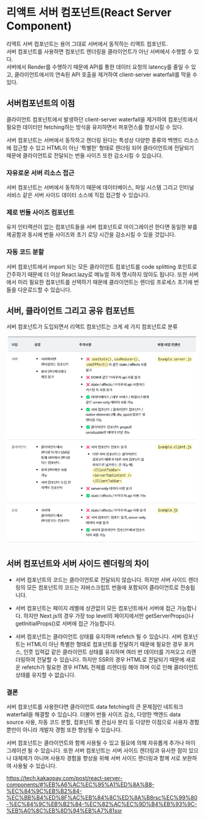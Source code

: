 # 리액트 서버 컴포넌트(React Server Component)
리액트 서버 컴포넌트는 용어 그대로 서버에서 동작하는 리액트 컴포넌트.  
서버 컴포넌트를 사용하면 컴포넌트 렌더링을 클라이언트가 아닌 서버에서 수행할 수 있다.   
서버에서 Render를 수행하기 때문에 API를 통한 데이터 요청의 latency를 줄일 수 있고, 클라이언트에서의 연속된 API 호출을 제거하여 client-server waterfall를 막을 수 있다.  


## 서버컴포넌트의 이점 
클라이언트 컴포넌트에서 발생하던 client-server waterfall을 제거하여 컴포넌트에서 필요한 데이터만 fetching하는 방식을 유지하면서 퍼포먼스를 향상시킬 수 있다.  

서버 컴포넌트는 서버에서 동작하고 렌더링 된다는 특성상 다양한 종류의 백엔드 리소스에 접근할 수 있고 HTML이 아닌 ‘특별한’ 형태로 렌더링 되어 클라이언트에 전달되기 때문에 클라이언트로 전달되는 번들 사이즈 또한 감소시킬 수 있습니다.  

### 자유로운 서버 리소스 접근
서버 컴포넌트는 서버에서 동작하기 때문에 데이터베이스, 파일 시스템 그리고 인터널 서비스 같은 서버 사이드 데이터 소스에 직접 접근할 수 있습니다.  


### 제로 번들 사이즈 컴포넌트
유저 인터랙션이 없는 컴포넌트들을 서버 컴포넌트로 마이그레이션 한다면 동일한 뷰를 제공함과 동시에 번들 사이즈와 초기 로딩 시간을 감소시킬 수 있을 것입니다.

### 자동 코드 분할
 서버 컴포넌트에서 import 되는 모든 클라이언트 컴포넌트를 code splitting 포인트로 간주하기 때문에 더 이상 React.lazy로 메뉴얼 하게 명시하지 않아도 됩니다. 또한 서버에서 미리 필요한 컴포넌트를 선택하기 때문에 클라이언트는 렌더링 프로세스 초기에 번들을 다운로드할 수 있습니다.


## 서버, 클라이언트 그리고 공유 컴포넌트
서버 컴포넌트가 도입되면서 리액트 컴포넌트는 크게 세 가지 컴포넌트로 분류

![Alt text](image.png)


## 서버 컴포넌트와 서버 사이드 렌더링의 차이
- 서버 컴포넌트의 코드는 클라이언트로 전달되지 않습니다. 하지만 서버 사이드 렌더링의 모든 컴포넌트의 코드는 자바스크립트 번들에 포함되어 클라이언트로 전송됩니다.

- 서버 컴포넌트는 페이지 레벨에 상관없이 모든 컴포넌트에서 서버에 접근 가능합니다. 하지만 Next.js의 경우 가장 top level의 페이지에서만 getServerProps()나 getInitialProps()로 서버에 접근 가능합니다.

- 서버 컴포넌트는 클라이언트 상태를 유지하며 refetch 될 수 있습니다. 서버 컴포넌트는 HTML이 아닌 특별한 형태로 컴포넌트를 전달하기 때문에 필요한 경우 포커스, 인풋 입력값 같은 클라이언트 상태를 유지하며 여러 번 데이터를 가져오고 리렌더링하여 전달할 수 있습니다. 하지만 SSR의 경우 HTML로 전달되기 때문에 새로운 refetch가 필요한 경우 HTML 전체를 리렌더링 해야 하며 이로 인해 클라이언트 상태를 유지할 수 없습니다.

### 결론

 서버 컴포넌트를 사용한다면 클라이언트 data fetching의 큰 문제점인 네트워크 waterfall을 해결할 수 있습니다. 더불어 번들 사이즈 감소, 다양한 백엔드 data source 사용, 자동 코드 분할, 컴포넌트 별 관심사 분리 등 다양한 이점으로 사용자 경험뿐만이 아니라 개발자 경험 또한 향상될 수 있습니다.

서버 컴포넌트는 클라이언트와 함께 사용될 수 있고 필요에 의해 자유롭게 추가나 마이그레이션 될 수 있습니다. 또한 서버 컴포넌트는 서버 사이드 렌더링과 유사한 점이 있으나 대체제가 아니며 사용자 경험을 향상을 위해 서버 사이드 렌더링과 함께 서로 보완하여 사용될 수 있습니다.

https://tech.kakaopay.com/post/react-server-components/#%EB%A6%AC%EC%95%A1%ED%8A%B8-%EC%84%9C%EB%B2%84-%EC%BB%B4%ED%8F%AC%EB%84%8C%ED%8A%B8rsc%EC%99%80-%EC%84%9C%EB%B2%84-%EC%82%AC%EC%9D%B4%EB%93%9C-%EB%A0%8C%EB%8D%94%EB%A7%81ssr